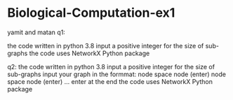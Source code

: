 # Biological-Computation-ex1
yamit and matan
q1:

the code written in python 3.8
input a positive integer for the size of sub-graphs
the code uses NetworkX Python package

q2:
the code written in python 3.8
input a positive integer for the size of sub-graphs
input your graph in the formmat:
node space node (enter)
node space node (enter)
...
enter at the end
the code uses NetworkX Python package

